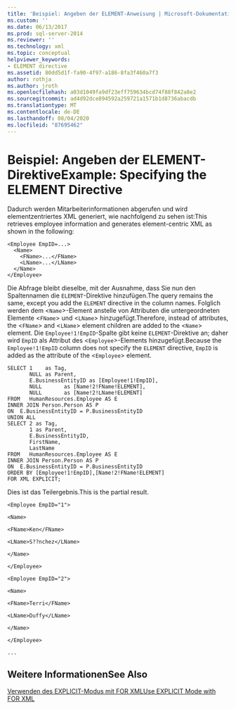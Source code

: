 ```yaml
---
title: 'Beispiel: Angeben der ELEMENT-Anweisung | Microsoft-Dokumentation'
ms.custom: ''
ms.date: 06/13/2017
ms.prod: sql-server-2014
ms.reviewer: ''
ms.technology: xml
ms.topic: conceptual
helpviewer_keywords:
- ELEMENT directive
ms.assetid: 80dd5d1f-fa90-4f97-a186-8fa3f460a7f3
author: rothja
ms.author: jroth
ms.openlocfilehash: a03d1049fa9df23eff759634bcd74f88f842a8e2
ms.sourcegitcommit: ad4d92dce894592a259721a1571b1d8736abacdb
ms.translationtype: MT
ms.contentlocale: de-DE
ms.lasthandoff: 08/04/2020
ms.locfileid: "87695462"
---
```

# <a name="example-specifying-the-element-directive"></a><span data-ttu-id="dd9f4-102">Beispiel: Angeben der ELEMENT-Direktive</span><span class="sxs-lookup"><span data-stu-id="dd9f4-102">Example: Specifying the ELEMENT Directive</span></span>
  <span data-ttu-id="dd9f4-103">Dadurch werden Mitarbeiterinformationen abgerufen und wird elementzentriertes XML generiert, wie nachfolgend zu sehen ist:</span><span class="sxs-lookup"><span data-stu-id="dd9f4-103">This retrieves employee information and generates element-centric XML as shown in the following:</span></span>  
  
```  
<Employee EmpID=...>  
  <Name>  
    <FName>...</FName>  
    <LName>...</LName>  
  </Name>  
</Employee>  
```  
  
 <span data-ttu-id="dd9f4-104">Die Abfrage bleibt dieselbe, mit der Ausnahme, dass Sie nun den Spaltennamen die `ELEMENT`-Direktive hinzufügen.</span><span class="sxs-lookup"><span data-stu-id="dd9f4-104">The query remains the same, except you add the `ELEMENT` directive in the column names.</span></span> <span data-ttu-id="dd9f4-105">Folglich werden dem <`Name`>-Element anstelle von Attributen die untergeordneten Elemente <`FName`> und <`LName`> hinzugefügt.</span><span class="sxs-lookup"><span data-stu-id="dd9f4-105">Therefore, instead of attributes, the <`FName`> and <`LName`> element children are added to the <`Name`> element.</span></span> <span data-ttu-id="dd9f4-106">Die `Employee!1!EmpID`-Spalte gibt keine `ELEMENT`-Direktive an; daher wird `EmpID` als Attribut des <`Employee`>-Elements hinzugefügt.</span><span class="sxs-lookup"><span data-stu-id="dd9f4-106">Because the `Employee!1!EmpID` column does not specify the `ELEMENT` directive, `EmpID` is added as the attribute of the <`Employee`> element.</span></span>  
  
```  
SELECT 1    as Tag,  
       NULL as Parent,  
       E.BusinessEntityID as [Employee!1!EmpID],  
       NULL       as [Name!2!FName!ELEMENT],  
       NULL       as [Name!2!LName!ELEMENT]  
FROM   HumanResources.Employee AS E  
INNER JOIN Person.Person AS P  
ON  E.BusinessEntityID = P.BusinessEntityID  
UNION ALL  
SELECT 2 as Tag,  
       1 as Parent,  
       E.BusinessEntityID,  
       FirstName,   
       LastName   
FROM   HumanResources.Employee AS E  
INNER JOIN Person.Person AS P  
ON  E.BusinessEntityID = P.BusinessEntityID  
ORDER BY [Employee!1!EmpID],[Name!2!FName!ELEMENT]  
FOR XML EXPLICIT;  
```  
  
 <span data-ttu-id="dd9f4-107">Dies ist das Teilergebnis.</span><span class="sxs-lookup"><span data-stu-id="dd9f4-107">This is the partial result.</span></span>  
  
 `<Employee EmpID="1">`  
  
 `<Name>`  
  
 `<FName>Ken</FName>`  
  
 `<LName>S??nchez</LName>`  
  
 `</Name>`  
  
 `</Employee>`  
  
 `<Employee EmpID="2">`  
  
 `<Name>`  
  
 `<FName>Terri</FName>`  
  
 `<LName>Duffy</LName>`  
  
 `</Name>`  
  
 `</Employee>`  
  
 `...`  
  
## <a name="see-also"></a><span data-ttu-id="dd9f4-108">Weitere Informationen</span><span class="sxs-lookup"><span data-stu-id="dd9f4-108">See Also</span></span>  
 [<span data-ttu-id="dd9f4-109">Verwenden des EXPLICIT-Modus mit FOR XML</span><span class="sxs-lookup"><span data-stu-id="dd9f4-109">Use EXPLICIT Mode with FOR XML</span></span>](use-explicit-mode-with-for-xml.md)  
  
  
